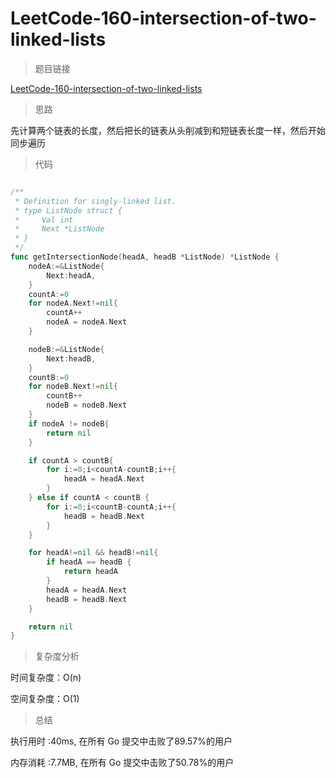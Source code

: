 # LeetCode-160-intersection-of-two-linked-lists

>题目链接

[LeetCode-160-intersection-of-two-linked-lists](https://leetcode-cn.com/problems/intersection-of-two-linked-lists/)

>思路

先计算两个链表的长度，然后把长的链表从头削减到和短链表长度一样，然后开始同步遍历

>代码

```go

/**
 * Definition for singly-linked list.
 * type ListNode struct {
 *     Val int
 *     Next *ListNode
 * }
 */
func getIntersectionNode(headA, headB *ListNode) *ListNode {
    nodeA:=&ListNode{
        Next:headA,
    }
    countA:=0
    for nodeA.Next!=nil{
        countA++   
        nodeA = nodeA.Next
    }

    nodeB:=&ListNode{
        Next:headB,
    }
    countB:=0
    for nodeB.Next!=nil{
        countB++
        nodeB = nodeB.Next    
    }
    if nodeA != nodeB{
        return nil
    }

    if countA > countB{
        for i:=0;i<countA-countB;i++{
            headA = headA.Next
        }
    } else if countA < countB {
        for i:=0;i<countB-countA;i++{
            headB = headB.Next
        }
    }

    for headA!=nil && headB!=nil{
        if headA == headB {
            return headA
        }
        headA = headA.Next
        headB = headB.Next
    }

    return nil
}

```

>复杂度分析

时间复杂度：O(n)

空间复杂度：O(1)

>总结

执行用时 :40ms, 在所有 Go 提交中击败了89.57%的用户
 
内存消耗 :7.7MB, 在所有 Go 提交中击败了50.78%的用户
